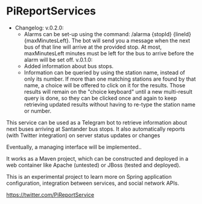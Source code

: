 # PiReportServices

 - Changelog:
  v.0.2.0:  
    - Alarms can be set-up using the command: /alarma {stopId} {lineId} {maxMinutesLeft}. The bot will send you a message 		when          the next bus of that line will arrive at the provided stop. At most, maxMinutesLeft minutes must be left for the 		    bus to arrive before the alarm will be set off.
  v.0.1.0:  
    - Added information about bus stops.
    - Information can be queried by using the station name, instead of only its number. If more than one matching stations are found by that name, a choice will be offered to click on it for the results. Those results will remain on the "choice keyboard" until a new multi-result query is done, so they can be clicked once and again to keep retrieving updated results without having to re-type the station name or number.

This service can be used as a Telegram bot to retrieve information about next buses arriving at Santander bus stops. It also automatically reports (with Twitter integration) on server status updates or changes

Eventually, a managing interface will be implemented..

It works as a Maven project, which can be constructed and deployed in a web container like Apache (untested) or JBoss (tested and deployed). 

This is an experimental project to learn more on Spring application configuration, integration between services, and social network APIs.

https://twitter.com/PiReportService

